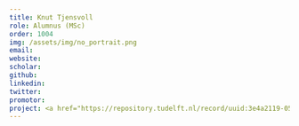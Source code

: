 ```yaml
---
title: Knut Tjensvoll
role: Alumnus (MSc)
order: 1004
img: /assets/img/no_portrait.png
email: 
website: 
scholar: 
github: 
linkedin: 
twitter: 
promotor: 
project: <a href="https://repository.tudelft.nl/record/uuid:3e4a2119-0507-48ca-8aea-7fdbc3d98a64">Optimizing ROM basis construction</a> 
---
```

